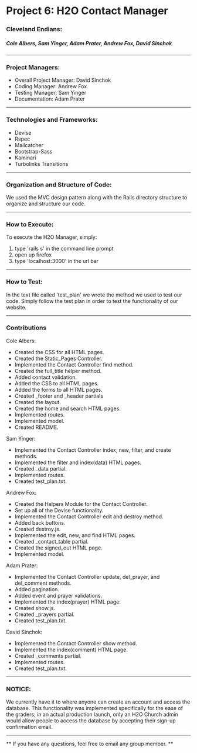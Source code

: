 # Project 6: H2O Contact Manager

### Cleveland Endians:
##### Cole Albers, Sam Yinger, Adam Prater, Andrew Fox, David Sinchok

-------------------------------------

### Project Managers:
* Overall Project Manager: David Sinchok
* Coding Manager: Andrew Fox
* Testing Manager: Sam Yinger
* Documentation: Adam Prater

---------------------------------

### Technologies and Frameworks:
* Devise
* Rspec
* Mailcatcher
* Bootstrap-Sass
* Kaminari
* Turbolinks Transitions

--------------------------------

### Organization and Structure of Code:
We used the MVC design pattern along with the Rails directory structure to
organize and structure our code.

-------------------------------

### How to Execute:
To execute the H2O Manager, simply:
1) type 'rails s' in the command line prompt
2) open up firefox
3) type 'localhost:3000' in the url bar

---------------------------------

### How to Test:
In the text file called 'test_plan' we wrote the method we used to test our
code. Simply follow the test plan in order to test the functionality of
our website.

------------------------------

### Contributions

Cole Albers:
* Created the CSS for all HTML pages.
* Created the Static_Pages Controller.
* Implemented the Contact Controller find method.
* Created the full_title helper method.
* Added contact validation.
* Added the CSS to all HTML pages.
* Added the forms to all HTML pages.
* Created _footer and _header partials
* Created the layout.
* Created the home and search HTML pages.
* Implemented routes.
* Implemented model.
* Created README.

Sam Yinger:
* Implemented the Contact Controller index, new, filter, and create methods.
* Implemented the filter and index(data) HTML pages.
* Created _data partial.
* Implemented routes.
* Created test_plan.txt.

Andrew Fox:
* Created the Helpers Module for the Contact Controller.
* Set up all of the Devise functionality.
* Implemented the Contact Controller edit and destroy method.
* Added back buttons.
* Created destroy.js.
* Implemented the edit, new, and find HTML pages.
* Created _contact_table partial.
* Created the signed_out HTML page.
* Implemented model.

Adam Prater:
* Implemented the Contact Controller update, del_prayer, and del_comment methods.
* Added pagination.
* Added event and prayer validations.
* Implemented the index(prayer) HTML page.
* Created show.js.
* Created _prayers partial.
* Created test_plan.txt.

David Sinchok:
* Implemented the Contact Controller show method.
* Implemented the index(comment) HTML page.
* Created _comments partial.
* Implemented routes.
* Created test_plan.txt.

--------------------------------
### NOTICE:
We currently have it to where anyone can create an account and access the database. This functionality was implemented
specifically for the ease of the graders; in an actual production launch, only an H2O Church admin would allow
people to access the database by accepting their sign-up confirmation email.

---------------------------------

** If you have any questions, feel free to email any group member. **